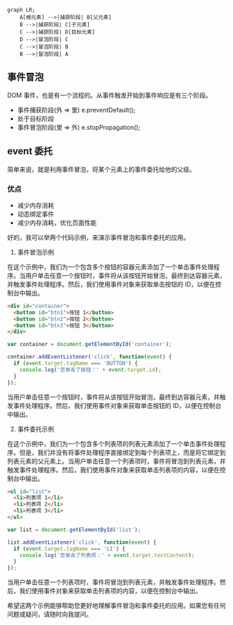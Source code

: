 ```mermaid
graph LR;
    A[根元素] -->|捕获阶段| B[父元素]
    B -->|捕获阶段| C[子元素]
    C -->|捕获阶段| D[目标元素]
    D -->|冒泡阶段| C
    C -->|冒泡阶段| B
    B -->|冒泡阶段| A
```

##  事件冒泡

DOM 事件，也是有一个流程的。从事件触发开始到事件响应是有三个阶段。

* 事件捕获阶段(外 => 里) e.preventDefault();
* 处于目标阶段
* 事件冒泡阶段(里 => 外) e.stopPropagation();

## event 委托

简单来说，就是利用事件冒泡，将某个元素上的事件委托给他的父级。

### 优点

* 减少内存消耗
* 动态绑定事件
* 减少内存消耗，优化页面性能

好的，我可以举两个代码示例，来演示事件冒泡和事件委托的应用。

1. 事件冒泡示例

在这个示例中，我们为一个包含多个按钮的容器元素添加了一个单击事件处理程序。当用户单击任意一个按钮时，事件将从该按钮开始冒泡，最终到达容器元素，并触发事件处理程序。然后，我们使用事件对象来获取单击按钮的 ID，以便在控制台中输出。

```html
<div id="container">
  <button id="btn1">按钮 1</button>
  <button id="btn2">按钮 2</button>
  <button id="btn3">按钮 3</button>
</div>
```

```javascript
var container = document.getElementById('container');

container.addEventListener('click', function(event) {
  if (event.target.tagName === 'BUTTON') {
    console.log('您单击了按钮：' + event.target.id);
  }
});
```

当用户单击任意一个按钮时，事件将从该按钮开始冒泡，最终到达容器元素，并触发事件处理程序。然后，我们使用事件对象来获取单击按钮的 ID，以便在控制台中输出。

2. 事件委托示例

在这个示例中，我们为一个包含多个列表项的列表元素添加了一个单击事件处理程序。但是，我们并没有将事件处理程序直接绑定到每个列表项上，而是将它绑定到列表元素的父元素上。当用户单击任意一个列表项时，事件将冒泡到列表元素，并触发事件处理程序。然后，我们使用事件对象来获取单击列表项的内容，以便在控制台中输出。

```html
<ul id="list">
  <li>列表项 1</li>
  <li>列表项 2</li>
  <li>列表项 3</li>
</ul>
```

```javascript
var list = document.getElementById('list');

list.addEventListener('click', function(event) {
  if (event.target.tagName === 'LI') {
    console.log('您单击了列表项：' + event.target.textContent);
  }
});
```

当用户单击任意一个列表项时，事件将冒泡到列表元素，并触发事件处理程序。然后，我们使用事件对象来获取单击列表项的内容，以便在控制台中输出。

希望这两个示例能够帮助您更好地理解事件冒泡和事件委托的应用。如果您有任何问题或疑问，请随时向我提问。